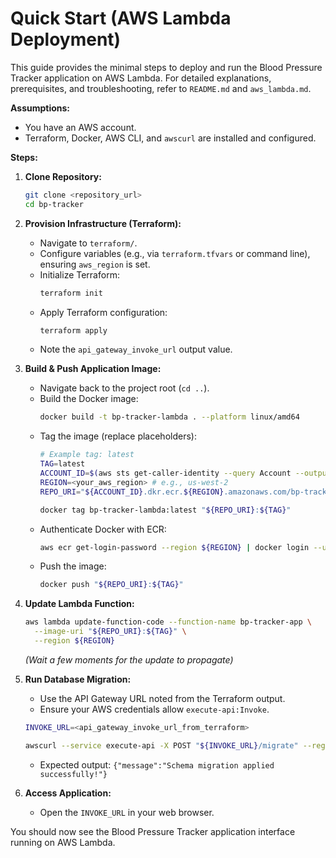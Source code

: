 # Quick Start (AWS Lambda Deployment)

This guide provides the minimal steps to deploy and run the Blood Pressure Tracker application on AWS Lambda. For detailed explanations, prerequisites, and troubleshooting, refer to `README.md` and `aws_lambda.md`.

**Assumptions:**

*   You have an AWS account.
*   Terraform, Docker, AWS CLI, and `awscurl` are installed and configured.

**Steps:**

1.  **Clone Repository:**
    ```bash
    git clone <repository_url>
    cd bp-tracker
    ```

2.  **Provision Infrastructure (Terraform):**
    *   Navigate to `terraform/`.
    *   Configure variables (e.g., via `terraform.tfvars` or command line), ensuring `aws_region` is set.
    *   Initialize Terraform:
        ```bash
        terraform init
        ```
    *   Apply Terraform configuration:
        ```bash
        terraform apply
        ```
    *   Note the `api_gateway_invoke_url` output value.

3.  **Build & Push Application Image:**
    *   Navigate back to the project root (`cd ..`).
    *   Build the Docker image:
        ```bash
        docker build -t bp-tracker-lambda . --platform linux/amd64
        ```
    *   Tag the image (replace placeholders):
        ```bash
        # Example tag: latest
        TAG=latest
        ACCOUNT_ID=$(aws sts get-caller-identity --query Account --output text)
        REGION=<your_aws_region> # e.g., us-west-2
        REPO_URI="${ACCOUNT_ID}.dkr.ecr.${REGION}.amazonaws.com/bp-tracker"

        docker tag bp-tracker-lambda:latest "${REPO_URI}:${TAG}"
        ```
    *   Authenticate Docker with ECR:
        ```bash
        aws ecr get-login-password --region ${REGION} | docker login --username AWS --password-stdin ${ACCOUNT_ID}.dkr.ecr.${REGION}.amazonaws.com
        ```
    *   Push the image:
        ```bash
        docker push "${REPO_URI}:${TAG}"
        ```

4.  **Update Lambda Function:**
    ```bash
    aws lambda update-function-code --function-name bp-tracker-app \
      --image-uri "${REPO_URI}:${TAG}" \
      --region ${REGION}
    ```
    *(Wait a few moments for the update to propagate)*

5.  **Run Database Migration:**
    *   Use the API Gateway URL noted from the Terraform output.
    *   Ensure your AWS credentials allow `execute-api:Invoke`.
    ```bash
    INVOKE_URL=<api_gateway_invoke_url_from_terraform>

    awscurl --service execute-api -X POST "${INVOKE_URL}/migrate" --region ${REGION}
    ```
    *   Expected output: `{"message":"Schema migration applied successfully!"}`

6.  **Access Application:**
    *   Open the `INVOKE_URL` in your web browser.

You should now see the Blood Pressure Tracker application interface running on AWS Lambda.
